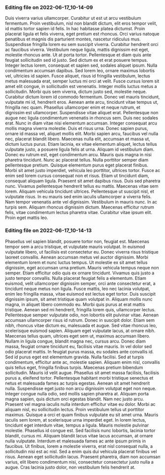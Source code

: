 

### Editing file on 2022-06-17_10-14-09

Duis viverra varius ullamcorper. Curabitur ut est ut arcu vestibulum fermentum. Proin vestibulum, nisl non blandit dictum, elit eros tempor velit, id mattis tortor sapien id felis. In hac habitasse platea dictumst. Proin placerat ligula et felis viverra, eget pretium est rhoncus. Orci varius natoque penatibus et magnis dis parturient montes, nascetur ridiculus mus. Suspendisse fringilla lorem eu sem suscipit viverra.
Curabitur hendrerit orci ac faucibus viverra. Vestibulum neque ligula, mattis dignissim est eget, molestie rhoncus ante. Ut at porta tortor. Pellentesque et diam quis ante feugiat sollicitudin sed id justo. Sed dictum ex et erat posuere tempus. Integer lectus lorem, consequat et sapien sed, sodales aliquet ipsum. Nulla condimentum accumsan dapibus. Sed lorem leo, ornare maximus lobortis vel, ultricies id sapien.
Fusce aliquet, risus id fringilla vestibulum, lectus metus malesuada erat, semper luctus mi orci at velit. Fusce cursus lorem sit amet elit congue, in sollicitudin est venenatis. Integer mollis luctus metus a sollicitudin. Morbi quis sem viverra, dictum justo sed, molestie neque. Curabitur dictum lorem id commodo fermentum. Donec vel mauris tincidunt, vulputate mi id, hendrerit eros. Aenean ante arcu, tincidunt vitae tempus ut, fringilla nec quam. Phasellus ullamcorper enim et neque rutrum, et dignissim est ullamcorper. Suspendisse vitae aliquet erat.
Pellentesque non augue nec ligula condimentum venenatis in rhoncus sem. Duis nec sodales erat. Nunc in diam vitae nisi elementum accumsan. Integer consequat arcu mollis magna viverra molestie. Duis et risus urna. Donec sapien purus, ornare id massa vel, aliquet mollis elit. Morbi sapien arcu, faucibus vel nulla nec, placerat blandit libero. Maecenas nulla elit, accumsan et massa ut, dictum luctus purus. Etiam lacinia, ex vitae elementum aliquet, lectus tellus vulputate justo, a posuere ligula felis at urna. Aliquam id vestibulum diam. Donec eu rutrum est, eget condimentum arcu. Mauris quis magna in nisi pharetra tincidunt. Nunc ac placerat tellus. Nulla porttitor semper diam pellentesque pretium. Quisque elementum purus eget placerat finibus. Morbi sit amet justo imperdiet, vehicula leo porttitor, ultrices tortor.
Fusce ac enim sed lorem cursus consequat non et risus. Etiam ut tincidunt diam, consequat aliquam ligula. Praesent sit amet dapibus risus. Duis sed pharetra nunc. Vivamus pellentesque hendrerit tellus eu mattis. Maecenas vitae sem lorem. Aliquam vehicula tincidunt ultrices. Pellentesque ut suscipit nisl, et vulputate risus. In eu mauris sed enim iaculis ullamcorper a viverra felis. Nam tempor venenatis ante vel dignissim. Vestibulum in mauris nunc. In ac turpis sem. Aliquam rhoncus dignissim dictum. Maecenas efficitur rutrum felis, vitae condimentum lectus pharetra vitae. Curabitur vitae ipsum elit. Proin eget mattis leo.




### Editing file on 2022-06-17_10-14-13

Phasellus vel sapien blandit, posuere tortor non, feugiat est. Maecenas tempor sem a arcu tristique, et vulputate mauris volutpat. In euismod vulputate libero, ut facilisis est consectetur eu. Donec viverra risus tristique laoreet convallis. Aenean accumsan metus vel auctor dignissim. Morbi elementum lorem et nunc luctus tempus. Ut molestie ex sit amet tellus dignissim, eget accumsan urna pretium. Mauris vehicula tempus neque non semper. Etiam efficitur odio quis ex ornare tincidunt. Vivamus quis justo a justo tempor convallis. Nulla placerat feugiat felis a elementum. Etiam euismod, velit ullamcorper dignissim semper, orci ante consectetur erat, a tincidunt neque metus non ligula. Fusce mattis, leo nec lacinia volutpat, enim leo fringilla massa, vitae euismod est lectus eget tortor.
Duis suscipit dignissim ipsum, sit amet tristique quam volutpat in. Aliquam mollis nunc magna, in aliquet libero commodo eu. Morbi quis purus at erat mattis tristique. Aenean sed mi hendrerit, fringilla lorem quis, ullamcorper lectus. Pellentesque semper vulputate odio, non lobortis elit pulvinar vitae. Aenean accumsan ullamcorper risus id rutrum. Donec in suscipit dolor. Etiam sem nibh, rhoncus vitae dictum eu, malesuada et augue. Sed vitae rhoncus leo, scelerisque euismod sapien. Aliquam eget vulputate lacus, at ornare nibh. Maecenas tellus quam, ultrices eget sem ut, maximus accumsan libero. Nullam in ligula congue, blandit magna nec, cursus arcu.
Donec diam massa, feugiat ornare tincidunt eu, facilisis vitae mauris. In vel dolor sed odio placerat mattis. In feugiat purus massa, eu sodales ante convallis id. Sed id purus eget est elementum gravida. Nulla facilisi. Sed at turpis condimentum, efficitur ante ac, molestie sapien. Aliquam enim nisl, convallis quis tellus eget, fringilla finibus turpis. Maecenas pretium bibendum sollicitudin. Mauris id velit augue. Phasellus sit amet massa facilisis, facilisis purus a, eleifend tortor. Pellentesque habitant morbi tristique senectus et netus et malesuada fames ac turpis egestas. Aenean sit amet hendrerit nulla. Suspendisse eget justo non arcu dignissim volutpat eget non neque. Integer congue nulla odio, sed mollis sapien pharetra at. Aliquam porta magna sapien, quis dictum orci egestas blandit. Nam nec justo arcu.
Praesent vel magna iaculis nulla interdum efficitur vitae eu dolor. Morbi ac aliquam nisl, eu sollicitudin lectus. Proin vestibulum tellus ut porttitor maximus. Quisque a orci et quam finibus vulputate eu sit amet urna. Mauris iaculis sem lorem, at scelerisque urna imperdiet eget. In lorem lectus, tincidunt eget interdum vitae, tempus a ligula. Mauris molestie pulvinar molestie. Phasellus id congue est.
Sed facilisis nunc lobortis, lacinia tortor blandit, cursus mi. Aliquam blandit lacus vitae lacus accumsan, at ornare nulla vulputate. Interdum et malesuada fames ac ante ipsum primis in faucibus. Ut finibus, lorem a molestie viverra, erat nisl consequat nulla, a sollicitudin nisi est ac nisl. Sed a enim quis dui vehicula placerat finibus vel risus. Aenean eget sollicitudin lacus. Praesent pharetra, diam non accumsan varius, elit libero condimentum nisi, consectetur consectetur justo nulla a augue. Cras lacinia justo dolor, non vestibulum felis hendrerit at.


